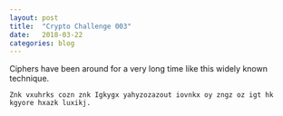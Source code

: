 ```yaml
---
layout: post
title:  "Crypto Challenge 003"
date:   2018-03-22
categories: blog
---
```

Ciphers have been around for a very long time like this widely known technique.

`Znk vxuhrks cozn znk Igkygx yahyzozazout iovnkx oy zngz oz igt hk kgyore hxazk luxikj.`
